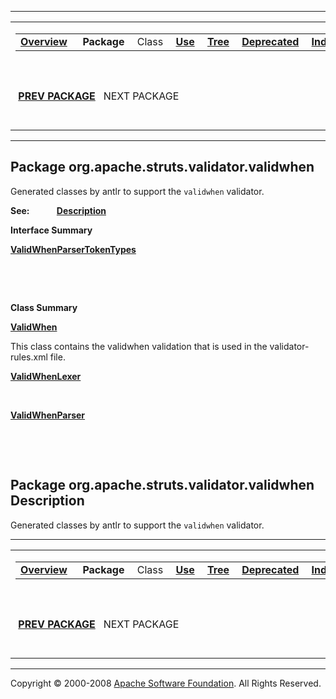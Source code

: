 ------------------------------------------------------------------------

<span id="navbar_top"></span> [](#skip-navbar_top "Skip navigation links")

<table>
<colgroup>
<col width="50%" />
<col width="50%" />
</colgroup>
<tbody>
<tr class="odd">
<td align="left"><span id="navbar_top_firstrow"></span>
<table>
<tbody>
<tr class="odd">
<td align="left"><a href="../../../../../overview-summary.html.md"><strong>Overview</strong></a> </td>
<td align="left"> <strong>Package</strong> </td>
<td align="left">Class </td>
<td align="left"><a href="package-use.html.md"><strong>Use</strong></a> </td>
<td align="left"><a href="package-tree.html.md"><strong>Tree</strong></a> </td>
<td align="left"><a href="../../../../../deprecated-list.html.md"><strong>Deprecated</strong></a> </td>
<td align="left"><a href="../../../../../index-all.html.md"><strong>Index</strong></a> </td>
<td align="left"><a href="../../../../../help-doc.html.md"><strong>Help</strong></a> </td>
</tr>
</tbody>
</table></td>
<td align="left"></td>
</tr>
<tr class="even">
<td align="left"> <a href="../../../../../org/apache/struts/validator/package-summary.html.md"><strong>PREV PACKAGE</strong></a>   NEXT PACKAGE</td>
<td align="left"><a href="../../../../../index.html.md?org/apache/struts/validator/validwhen/package-summary.html"><strong>FRAMES</strong></a>    <a href="package-summary.html"><strong>NO FRAMES</strong></a>    
<a href="../../../../../allclasses-noframe.html.md"><strong>All Classes</strong></a></td>
</tr>
</tbody>
</table>

<span id="skip-navbar_top"></span>

------------------------------------------------------------------------

Package org.apache.struts.validator.validwhen
---------------------------------------------

Generated classes by antlr to support the `validwhen` validator.

**See:**
           [**Description**](#package_description)

**Interface Summary**

**[ValidWhenParserTokenTypes](../../../../../org/apache/struts/validator/validwhen/ValidWhenParserTokenTypes.html.md "interface in org.apache.struts.validator.validwhen")**

 

 

**Class Summary**

**[ValidWhen](../../../../../org/apache/struts/validator/validwhen/ValidWhen.html.md "class in org.apache.struts.validator.validwhen")**

This class contains the validwhen validation that is used in the validator-rules.xml file.

**[ValidWhenLexer](../../../../../org/apache/struts/validator/validwhen/ValidWhenLexer.html.md "class in org.apache.struts.validator.validwhen")**

 

**[ValidWhenParser](../../../../../org/apache/struts/validator/validwhen/ValidWhenParser.html.md "class in org.apache.struts.validator.validwhen")**

 

 

<span id="package_description"></span>

Package org.apache.struts.validator.validwhen Description
---------------------------------------------------------

Generated classes by antlr to support the `validwhen` validator.

------------------------------------------------------------------------

<span id="navbar_bottom"></span> [](#skip-navbar_bottom "Skip navigation links")

<table>
<colgroup>
<col width="50%" />
<col width="50%" />
</colgroup>
<tbody>
<tr class="odd">
<td align="left"><span id="navbar_bottom_firstrow"></span>
<table>
<tbody>
<tr class="odd">
<td align="left"><a href="../../../../../overview-summary.html.md"><strong>Overview</strong></a> </td>
<td align="left"> <strong>Package</strong> </td>
<td align="left">Class </td>
<td align="left"><a href="package-use.html.md"><strong>Use</strong></a> </td>
<td align="left"><a href="package-tree.html.md"><strong>Tree</strong></a> </td>
<td align="left"><a href="../../../../../deprecated-list.html.md"><strong>Deprecated</strong></a> </td>
<td align="left"><a href="../../../../../index-all.html.md"><strong>Index</strong></a> </td>
<td align="left"><a href="../../../../../help-doc.html.md"><strong>Help</strong></a> </td>
</tr>
</tbody>
</table></td>
<td align="left"></td>
</tr>
<tr class="even">
<td align="left"> <a href="../../../../../org/apache/struts/validator/package-summary.html.md"><strong>PREV PACKAGE</strong></a>   NEXT PACKAGE</td>
<td align="left"><a href="../../../../../index.html.md?org/apache/struts/validator/validwhen/package-summary.html"><strong>FRAMES</strong></a>    <a href="package-summary.html"><strong>NO FRAMES</strong></a>    
<a href="../../../../../allclasses-noframe.html.md"><strong>All Classes</strong></a></td>
</tr>
</tbody>
</table>

<span id="skip-navbar_bottom"></span>

------------------------------------------------------------------------

Copyright © 2000-2008 [Apache Software Foundation](http://www.apache.org/). All Rights Reserved.
